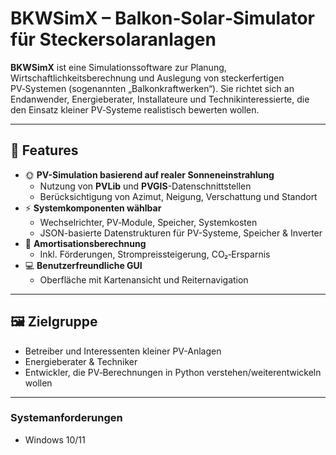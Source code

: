 # BKWSimX – Balkon‑Solar‑Simulator für Steckersolaranlagen

**BKWSimX** ist eine Simulationssoftware zur Planung, Wirtschaftlichkeitsberechnung und Auslegung von steckerfertigen PV‑Systemen (sogenannten „Balkonkraftwerken“). Sie richtet sich an Endanwender, Energieberater, Installateure und Technikinteressierte, die den Einsatz kleiner PV‑Systeme realistisch bewerten wollen.

---

## 🔧 Features

- 🌞 **PV-Simulation basierend auf realer Sonneneinstrahlung**
  - Nutzung von **PVLib** und **PVGIS**-Datenschnittstellen
  - Berücksichtigung von Azimut, Neigung, Verschattung und Standort
- ⚡ **Systemkomponenten wählbar**
  - Wechselrichter, PV‑Module, Speicher, Systemkosten
  - JSON-basierte Datenstrukturen für PV-Systeme, Speicher & Inverter
- 🧮 **Amortisationsberechnung**
  - Inkl. Förderungen, Strompreissteigerung, CO₂‑Ersparnis
- 💻 **Benutzerfreundliche GUI**
  - Oberfläche mit Kartenansicht und Reiternavigation

---

## 🖼️ Zielgruppe

- Betreiber und Interessenten kleiner PV-Anlagen
- Energieberater & Techniker
- Entwickler, die PV‑Berechnungen in Python verstehen/weiterentwickeln wollen

---

### Systemanforderungen

- Windows 10/11
